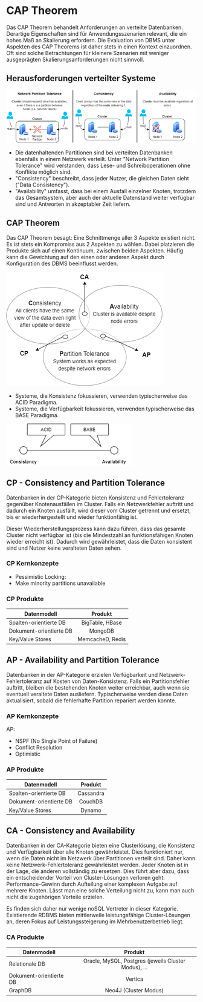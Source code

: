 # CAP Theorem
Das CAP Theorem behandelt Anforderungen an verteilte Datenbanken. Derartige Eigenschaften sind für Anwendungsszenarien relevant, die ein hohes Maß an Skalierung erfordern. Die Evaluation von DBMS unter Aspekten des CAP Theorems ist daher stets in einen Kontext einzuordnen. Oft sind solche Betrachtungen für kleinere Szenarien mit weniger ausgeprägten Skalierungsanforderungen nicht sinnvoll.   

## Herausforderungen verteilter Systeme

![CAP Theorem](gfx/CAP_Theorem1.png)

- Die datenhaltenden Partitionen sind bei verteilten Datenbanken ebenfalls in einem Netzwerk verteilt. Unter "Network Partition Tolerance" wird verstanden, dass 
Lese- und Schreiboperationen ohne Konflikte möglich sind.
- "Consistency" beschreibt, dass jeder Nutzer, die gleichen Daten sieht ("Data Consistency").
- "Availability" umfasst, dass bei einem Ausfall einzelner Knoten, trotzdem das Gesamtsystem, aber auch der aktuelle Datenstand weiter verfügbar sind und Antworten in akzeptabler Zeit liefern.

## CAP Theorem
Das CAP Theorem besagt: Eine Schnittmenge aller 3 Aspekte existiert nicht. Es ist stets ein Kompromiss aus 2 Aspekten zu wählen. Dabei platzieren die Produkte sich auf einen Kontinuum, zwischen beiden Aspekten. Häufig kann die Gewichtung auf den einen oder anderen Aspekt durch Konfiguration des DBMS beeinflusst werden.

![CAP Theorem](gfx/CAP_Theorem2.png)

- Systeme, die Konsistenz fokussieren, verwenden typischerweise das ACID Paradigma.
- Systeme, die Verfügbarkeit fokussieren, verwenden typischerweise das BASE Paradigma.

![ACID/BASE - CA](gfx/ACID_BASE_CA.png)


## CP - Consistency and Partition Tolerance

Datenbanken in der CP-Kategorie bieten Konsistenz und Fehlertoleranz gegenüber Knotenausfällen im Cluster. Falls ein Netzwerkfehler auftritt und dadurch ein Knoten ausfällt, wird dieser vom Cluster getrennt und ersetzt, bis er wiederhergestellt und wieder funktionfähig ist.

Dieser Wiederherstellungsprozess kann dazu führen, dass das gesamte Cluster nicht verfügbar ist (bis die Mindestzahl an funktionsfähigen Knoten wieder erreicht ist). Dadurch wird gewährleistet, dass die Daten konsistent sind und Nutzer keine veralteten Daten sehen. 

### CP Kernkonzepte
- Pessimistic Locking: 
- Make minority partitions unavailable


### CP Produkte
| Datenmodell   |      Produkt      |
|----------|:-------------:|
| Spalten-orientierte DB |    BigTable, HBase   |
| Dokument-orientierte DB |  MongoDB |
| Key/Value Stores |  MemcacheD, Redis |


## AP - Availability and Partition Tolerance

Datenbanken in der AP-Kategorie erzielen Verfügbarkeit und Netzwerk-Fehlertoleranz auf Kosten von Daten-Konsistenz. Falls ein Partitionsfehler auftritt, bleiben die bestehenden Knoten weiter erreichbar, auch wenn sie eventuell veraltete Daten ausliefern. Typischerweise werden diese Daten aktualisiert, sobald die fehlerhafte Partition repariert werden konnte.


### AP Kernkonzepte
AP:
- NSPF (No Single Point of Failure)
- Conflict Resolution
- Optimistic

### AP Produkte
| Datenmodell   |      Produkt      |
|----------|:-------------:|
| Spalten-orientierte DB |    Cassandra   |
| Dokument-orientierte DB |  CouchDB |
| Key/Value Stores |  Dynamo |


## CA - Consistency and Availability
Datenbanken in der CA-Kategorie bieten eine Clusterlösung, die Konsistenz und Verfügbarkeit über alle Knoten gewährleistet. Dies funktioniert nur, wenn die Daten nicht im Netzwerk über Partitionen verteilt sind. Daher kann keine Netzwerk-Fehlertoleranz gewährleistet werden. Jeder Knoten ist in der Lage, die anderen vollständig zu ersetzen. Dies führt aber dazu, dass ein entscheidender Vorteil von Cluster-Lösungen verloren geht: Performance-Gewinn durch Aufteilung einer komplexen Aufgabe auf mehrere Knoten. Lässt man eine solche Verteilung nicht zu, kann man auch nicht die zugehörigen Vorteile erzielen. 

Es finden sich daher nur wenige noSQL Vertreter in dieser Kategorie. Existierende RDBMS bieten mittlerweile leistungsfähige Cluster-Lösungen an, deren Fokus auf Leistungssteigerung im Mehrbenutzerbetrieb liegt. 

### CA Produkte
| Datenmodell   |      Produkt      |
|----------|:-------------:|
| Relationale DB |    Oracle, MySQL, Postgres (jeweils Cluster Modus), ...   |
| Dokument-orientierte DB |  Vertica |
| GraphDB |  Neo4J (Cluster Modus) |